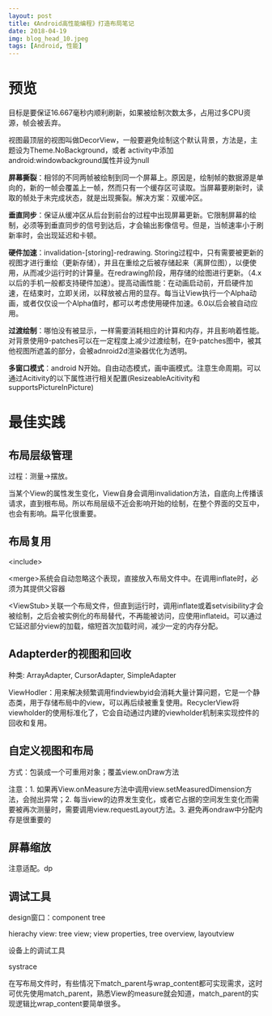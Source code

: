 ```yaml
---
layout: post
title: 《Android高性能编程》打造布局笔记
date: 2018-04-19
img: blog_head_10.jpeg
tags: [Android, 性能]
---
```

# 预览

目标是要保证16.667毫秒内顺利刷新，如果被绘制次数太多，占用过多CPU资源，帧会被丢弃。  

视图最顶层的视图叫做DecorView，一般要避免绘制这个默认背景，方法是，主题设为Theme.NoBackground，或者 activity中添加android:windowbackground属性并设为null

**屏幕撕裂**：相邻的不同两帧被绘制到同一个屏幕上。原因是，绘制帧的数据源是单向的，新的一帧会覆盖上一帧，然而只有一个缓存区可读取。当屏幕要刷新时，读取的帧处于未完成状态，就是出现撕裂。解决方案：双缓冲区。

**垂直同步**：保证从缓冲区从后台到前台的过程中出现屏幕更新。它限制屏幕的绘制，必须等到垂直同步的信号到达后，才会输出影像信号。但是，当帧速率小于刷新率时，会出现延迟和卡顿。

**硬件加速**：invalidation-[storing]-redrawing. Storing过程中，只有需要被更新的视图才进行重绘（更新存储），并且在重绘之后被存储起来（离屏位图），以便使用，从而减少运行时的计算量。在redrawing阶段，用存储的绘图进行更新。（4.x以后的手机一般都支持硬件加速）。提高动画性能：在动画启动前，开启硬件加速，在结束时，立即关闭，以释放被占用的显存。每当让View执行一个Alpha动画，或者仅仅设一个Alpha值时，都可以考虑使用硬件加速。6.0以后会被自动应用。

**过渡绘制**：哪怕没有被显示，一样需要消耗相应的计算和内存，并且影响着性能。对背景使用9-patches可以在一定程度上减少过渡绘制，在9-patches图中，被其他视图所遮盖的部分，会被adnroid2d渲染器优化为透明。

**多窗口模式**：android N开始。自由动态模式，画中画模式。注意生命周期。可以通过Acitivity的以下属性进行相关配置(ResizeableAcitivity和supportsPictureInPicture)

# 最佳实践
## 布局层级管理
过程：测量->摆放。

当某个View的属性发生变化，View自身会调用invalidation方法，自底向上传播该请求，直到根布局。所以布局层级不近会影响开始的绘制，在整个界面的交互中，也会有影响。扁平化很重要。

## 布局复用
&lt;include&gt;

&lt;merge&gt;系统会自动忽略这个表现，直接放入布局文件中。在调用inflate时，必须为其提供父容器

&lt;ViewStub&gt;关联一个布局文件，但直到运行时，调用inflate或着setvisibility才会被绘制，之后会被实例化的布局替代，不再能被访问，应使用inflateid。可以通过它延迟部分view的加载，缩短首次加载时间，减少一定的内存分配。

## Adapterder的视图和回收
种类: ArrayAdapter, CursorAdapter, SimpleAdapter 

ViewHodler：用来解决频繁调用findviewbyid会消耗大量计算问题，它是一个静态类，用于存储布局中的view，可以再后续被重复使用。RecyclerView将viewholder的使用标准化了，它会自动通过内建的viewholder机制来实现控件的回收和复用。

## 自定义视图和布局
方式：包装成一个可重用对象；覆盖view.onDraw方法

注意：1. 如果再View.onMeasure方法中调用view.setMeasuredDimension方法，会抛出异常；2. 每当view的边界发生变化，或者它占据的空间发生变化而需要被再次测量时，需要调用view.requestLayout方法。3. 避免再ondraw中分配内存是很重要的

## 屏幕缩放
注意适配。dp

## 调试工具
design窗口：component tree

hierachy view: tree view; view properties, tree overview, layoutview

设备上的调试工具

systrace


在写布局文件时，有些情况下match_parent与wrap_content都可实现需求，这时可优先使用match_parent，熟悉View的measure就会知道，match_parent的实现逻辑比wrap_content要简单很多。